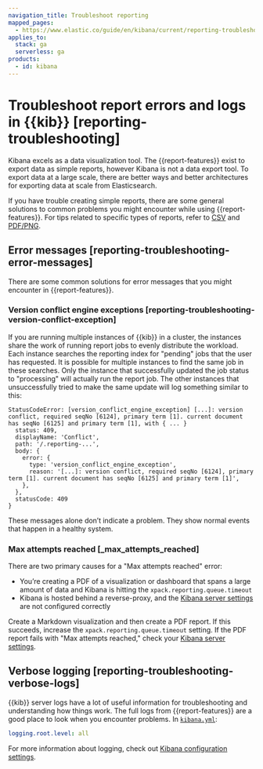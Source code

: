 ```yaml
---
navigation_title: Troubleshoot reporting
mapped_pages:
  - https://www.elastic.co/guide/en/kibana/current/reporting-troubleshooting.html
applies_to:
  stack: ga
  serverless: ga
products:
  - id: kibana
---
```




# Troubleshoot report errors and logs in {{kib}} [reporting-troubleshooting]


Kibana excels as a data visualization tool. The {{report-features}} exist to export data as simple reports, however Kibana is not a data export tool. To export data at a large scale, there are better ways and better architectures for exporting data at scale from Elasticsearch.

If you have trouble creating simple reports, there are some general solutions to common problems you might encounter while using {{report-features}}. For tips related to specific types of reports, refer to [CSV](reporting-troubleshooting-csv.md) and [PDF/PNG](reporting-troubleshooting-pdf.md).


## Error messages [reporting-troubleshooting-error-messages]

There are some common solutions for error messages that you might encounter in {{report-features}}.


### Version conflict engine exceptions [reporting-troubleshooting-version-conflict-exception]

If you are running multiple instances of {{kib}} in a cluster, the instances share the work of running report jobs to evenly distribute the workload. Each instance searches the reporting index for "pending" jobs that the user has requested. It is possible for multiple instances to find the same job in these searches. Only the instance that successfully updated the job status to "processing" will actually run the report job. The other instances that unsuccessfully tried to make the same update will log something similar to this:

```text
StatusCodeError: [version_conflict_engine_exception] [...]: version conflict, required seqNo [6124], primary term [1]. current document has seqNo [6125] and primary term [1], with { ... }
  status: 409,
  displayName: 'Conflict',
  path: '/.reporting-...',
  body: {
    error: {
      type: 'version_conflict_engine_exception',
      reason: '[...]: version conflict, required seqNo [6124], primary term [1]. current document has seqNo [6125] and primary term [1]',
    },
  },
  statusCode: 409
}
```

These messages alone don’t indicate a problem. They show normal events that happen in a healthy system.


### Max attempts reached [_max_attempts_reached]

There are two primary causes for a "Max attempts reached" error:

* You’re creating a PDF of a visualization or dashboard that spans a large amount of data and Kibana is hitting the `xpack.reporting.queue.timeout`
* Kibana is hosted behind a reverse-proxy, and the [Kibana server settings](kibana://reference/configuration-reference/reporting-settings.md#reporting-kibana-server-settings) are not configured correctly

Create a Markdown visualization and then create a PDF report. If this succeeds, increase the `xpack.reporting.queue.timeout` setting. If the PDF report fails with "Max attempts reached," check your [Kibana server settings](kibana://reference/configuration-reference/reporting-settings.md#reporting-kibana-server-settings).


## Verbose logging [reporting-troubleshooting-verbose-logs]

{{kib}} server logs have a lot of useful information for troubleshooting and understanding how things work. The full logs from {{report-features}} are a good place to look when you encounter problems. In [`kibana.yml`](/deploy-manage/stack-settings.md):

```yaml
logging.root.level: all
```

For more information about logging, check out [Kibana configuration settings](kibana://reference/configuration-reference/general-settings.md#logging-root-level).



